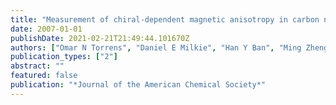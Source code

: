 ```yaml
---
title: "Measurement of chiral-dependent magnetic anisotropy in carbon nanotubes"
date: 2007-01-01
publishDate: 2021-02-21T21:49:44.101670Z
authors: ["Omar N Torrens", "Daniel E Milkie", "Han Y Ban", "Ming Zheng", "G Bibiana Onoa", "Timothy D Gierke", "James M Kikkawa"]
publication_types: ["2"]
abstract: ""
featured: false
publication: "*Journal of the American Chemical Society*"
---
```


